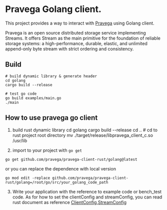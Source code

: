 # Pravega Golang client.

This project provides a way to interact with [Pravega](http://pravega.io) using Golang client.

Pravega is an open source distributed storage service implementing Streams. It offers Stream as the main primitive for
the foundation of reliable storage systems: a high-performance, durable, elastic, and unlimited append-only byte stream
with strict ordering and consistency.

## Build
```
# build dynamic library & generate header
cd golang
cargo build --release

# test go code
go build examples/main.go
./main
```

## How to use pravega go client

1. build rust dynamic library
cd golang
cargo build --release
cd .. # cd to rust project root directory
mv ./target/release/libpravega_client_c.so /usr/lib

2. import to your project with `go get`
```
go get github.com/pravega/pravega-client-rust/golang@latest
``` 
or you can replace the dependence with local version
```
go mod edit -replace github.com/pravega/pravega-client-rust/golang=/root/go/src/your_golang_code_path
```

3. Write your application with the reference to example code or bench_test code. As for how to set the clientConfig and streamConfig, you can read rust document as reference [ClientConfig](https://docs.rs/pravega-client-config/latest/pravega_client_config/struct.ClientConfig.html),[StreamConfig](https://github.com/pravega/pravega-client-rust/blob/master/shared/src/lib.rs#L508-L514)
